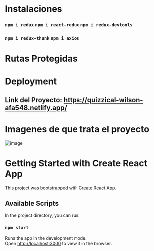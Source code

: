 # Instalaciones
### `npm i redux`  `npm i react-redux` `npm i redux-devtools`
### `npm i redux-thunk` `npm i axios`

# Rutas Protegidas

# Deployment
## Link del Proyecto: https://quizzical-wilson-afa548.netlify.app/

# Imagenes de que trata el proyecto
![image](https://user-images.githubusercontent.com/46203192/112576236-87189980-8db7-11eb-9841-31d26234f87d.png)



# Getting Started with Create React App

This project was bootstrapped with [Create React App](https://github.com/facebook/create-react-app).

## Available Scripts

In the project directory, you can run:

### `npm start`

Runs the app in the development mode.\
Open [http://localhost:3000](http://localhost:3000) to view it in the browser.
